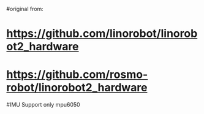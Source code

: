 #original from:
#    https://github.com/linorobot/linorobot2_hardware
#    https://github.com/rosmo-robot/linorobot2_hardware

#IMU Support only mpu6050
